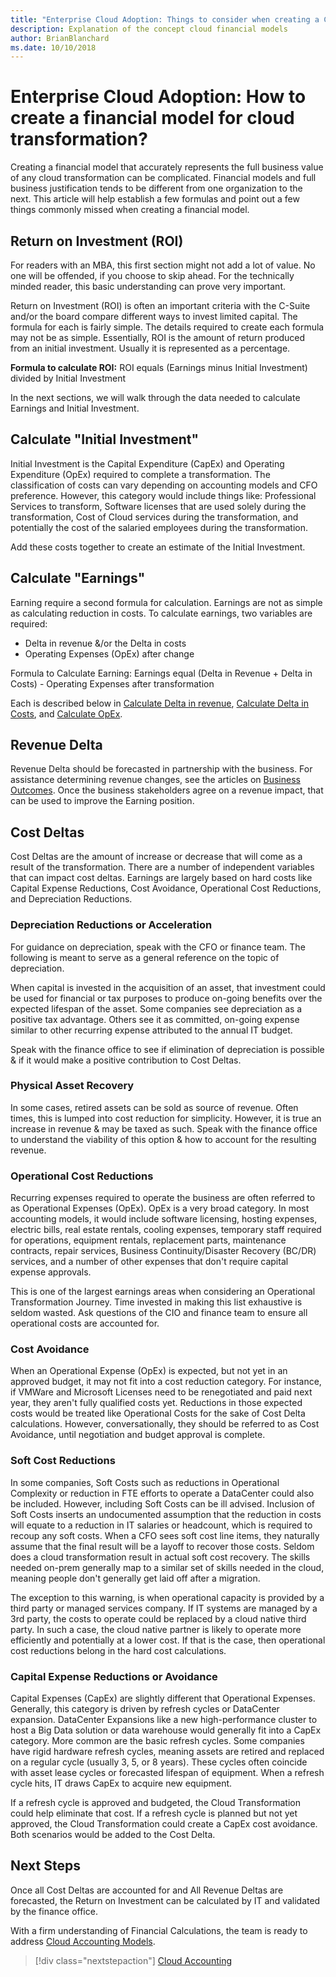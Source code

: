 ```yaml
---
title: "Enterprise Cloud Adoption: Things to consider when creating a Cloud Transformation financial model"
description: Explanation of the concept cloud financial models
author: BrianBlanchard
ms.date: 10/10/2018
---
```


# Enterprise Cloud Adoption: How to create a financial model for cloud transformation?

Creating a financial model that accurately represents the full business value of any cloud transformation can be complicated. Financial models and full business justification tends to be different from one organization to the next. This article will help establish a few formulas and point out a few things commonly missed when creating a financial model.

## Return on Investment (ROI)

For readers with an MBA, this first section might not add a lot of value. No one will be offended, if you choose to skip ahead. For the technically minded reader, this basic understanding can prove very important.

Return on Investment (ROI) is often an important criteria with the C-Suite and/or the board compare different ways to invest limited capital. The formula for each is fairly simple. The details required to create each formula may not be as simple. Essentially, ROI is the amount of return produced from an initial investment. Usually it is represented as a percentage.

**Formula to calculate ROI:** ROI equals (Earnings minus Initial Investment) divided by Initial Investment

In the next sections, we will walk through the data needed to calculate Earnings and Initial Investment.

## Calculate "Initial Investment"

Initial Investment is the Capital Expenditure (CapEx) and Operating Expenditure (OpEx) required to complete a transformation. The classification of costs can vary depending on accounting models and CFO preference. However, this category would include things like: Professional Services to transform, Software licenses that are used solely during the transformation, Cost of Cloud services during the transformation, and potentially the cost of the salaried employees during the transformation.

Add these costs together to create an estimate of the Initial Investment. 

## Calculate "Earnings"

Earning require a second formula for calculation. Earnings are not as simple as calculating reduction in costs.
To calculate earnings, two variables are required:

* Delta in revenue &/or the Delta in costs
* Operating Expenses (OpEx) after change

Formula to Calculate Earning: Earnings equal (Delta in Revenue + Delta in Costs) - Operating Expenses after transformation

Each is described below in [Calculate Delta in revenue](#revenue-delta), [Calculate Delta in Costs](#cost-delta), and [Calculate OpEx](#opex-costs).

## Revenue Delta

Revenue Delta should be forecasted in partnership with the business. For assistance determining revenue changes, see the articles on [Business Outcomes](business-outcomes/overview.md). Once the business stakeholders agree on a revenue impact, that can be used to improve the Earning position.

## Cost Deltas

Cost Deltas are the amount of increase or decrease that will come as a result of the transformation. There are a number of independent variables that can impact cost deltas. Earnings are largely based on hard costs like Capital Expense Reductions, Cost Avoidance, Operational Cost Reductions, and Depreciation Reductions.

### Depreciation Reductions or Acceleration

For guidance on depreciation, speak with the CFO or finance team. The following is meant to serve as a general reference on the topic of depreciation.

When capital is invested in the acquisition of an asset, that investment could be used for financial or tax purposes to produce on-going benefits over the expected lifespan of the asset. Some companies see depreciation as a positive tax advantage. Others see it as committed, on-going expense similar to other recurring expense attributed to the annual IT budget.

Speak with the finance office to see if elimination of depreciation is possible & if it would make a positive contribution to Cost Deltas.

### Physical Asset Recovery

In some cases, retired assets can be sold as source of revenue. Often times, this is lumped into cost reduction for simplicity. However, it is true an increase in revenue & may be taxed as such. Speak with the finance office to understand the viability of this option & how to account for the resulting revenue.

### Operational Cost Reductions

Recurring expenses required to operate the business are often referred to as Operational Expenses (OpEx). OpEx is a very broad category. In most accounting models, it would include software licensing, hosting expenses, electric bills, real estate rentals, cooling expenses, temporary staff required for operations, equipment rentals, replacement parts, maintenance contracts, repair services, Business Continuity/Disaster Recovery (BC/DR) services, and a number of other expenses that don't require capital expense approvals.

This is one of the largest earnings areas when considering an Operational Transformation Journey. Time invested in making this list exhaustive is seldom wasted. Ask questions of the CIO and finance team to ensure all operational costs are accounted for.

### Cost Avoidance

When an Operational Expense (OpEx) is expected, but not yet in an approved budget, it may not fit into a cost reduction category. For instance, if VMWare and Microsoft Licenses need to be renegotiated and paid next year, they aren't fully qualified costs yet. Reductions in those expected costs would be treated like Operational Costs for the sake of Cost Delta calculations. However, conversationally, they should be referred to as Cost Avoidance, until negotiation and budget approval is complete.

### Soft Cost Reductions

In some companies, Soft Costs such as reductions in Operational Complexity or reduction in FTE efforts to operate a DataCenter could also be included. However, including Soft Costs can be ill advised. Inclusion of Soft Costs inserts an undocumented assumption that the reduction in costs will equate to a reduction in IT salaries or headcount, which is required to recoup any soft costs. When a CFO sees soft cost line items, they naturally assume that the final result will be a layoff to recover those costs. Seldom does a cloud transformation result in actual soft cost recovery. The skills needed on-prem generally map to a similar set of skills needed in the cloud, meaning people don't generally get laid off after a migration.

The exception to this warning, is when operational capacity is provided by a third party or managed services company. If IT systems are managed by a 3rd party, the costs to operate could be replaced by a cloud native third party. In such a case, the cloud native partner is likely to operate more efficiently and potentially at a lower cost. If that is the case, then operational cost reductions belong in the hard cost calculations.

### Capital Expense Reductions or Avoidance

Capital Expenses (CapEx) are slightly different that Operational Expenses. Generally, this category is driven by refresh cycles or DataCenter expansion. DataCenter Expansions like a new high-performance cluster to host a Big Data solution or data warehouse would generally fit into a CapEx category. More common are the basic refresh cycles. Some companies have rigid hardware refresh cycles, meaning assets are retired and replaced on a regular cycle (usually 3, 5, or 8 years). These cycles often coincide with asset lease cycles or forecasted lifespan of equipment. When a refresh cycle hits, IT draws CapEx to acquire new equipment.

If a refresh cycle is approved and budgeted, the Cloud Transformation could help eliminate that cost. If a refresh cycle is planned but not yet approved, the Cloud Transformation could create a CapEx cost avoidance. Both scenarios would be added to the Cost Delta.

## Next Steps

Once all Cost Deltas are accounted for and All Revenue Deltas are forecasted, the Return on Investment can be calculated by IT and validated by the finance office.

With a firm understanding of Financial Calculations, the team is ready to address [Cloud Accounting Models](cloud-accounting.md).

> [!div class="nextstepaction"]
> [Cloud Accounting](cloud-accounting.md)